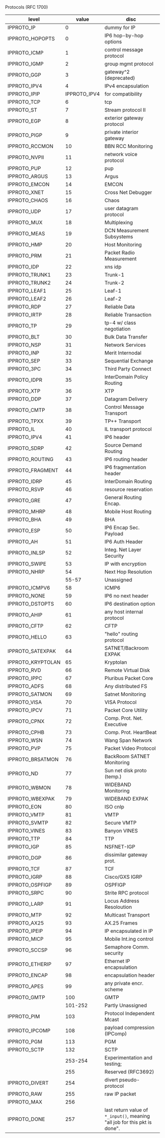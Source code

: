  Protocols (RFC 1700)

| level |  value | disc|
| --- | --- | --- | 
| IPPROTO_IP          |    0               | dummy for IP 
| IPPROTO_HOPOPTS 	  |    0               | IP6 hop-by-hop options 
| IPPROTO_ICMP        |    1               | control message protocol 
| IPPROTO_IGMP        |    2               | group mgmt protocol 
| IPPROTO_GGP         |    3               | gateway^2 (deprecated) 
| IPPROTO_IPV4        |    4               | IPv4 encapsulation 
| IPPROTO_IPIP        |    IPPROTO_IPV4    | for compatibility 
| IPPROTO_TCP         |    6               | tcp 
| IPPROTO_ST          |    7               | Stream protocol II 
| IPPROTO_EGP         |    8               | exterior gateway protocol 
| IPPROTO_PIGP        |    9               | private interior gateway 
| IPPROTO_RCCMON      |    10              | BBN RCC Monitoring 
| IPPROTO_NVPII       |    11              | network voice protocol
| IPPROTO_PUP         |    12              | pup 
| IPPROTO_ARGUS       |    13              | Argus 
| IPPROTO_EMCON       |    14              | EMCON 
| IPPROTO_XNET        |    15              | Cross Net Debugger 
| IPPROTO_CHAOS       |    16              | Chaos
| IPPROTO_UDP         |    17              | user datagram protocol 
| IPPROTO_MUX         |    18              | Multiplexing 
| IPPROTO_MEAS        |    19              | DCN Measurement Subsystems 
| IPPROTO_HMP         |    20              | Host Monitoring 
| IPPROTO_PRM         |    21              | Packet Radio Measurement 
| IPPROTO_IDP         |    22              | xns idp 
| IPPROTO_TRUNK1      |    23              | Trunk-1 
| IPPROTO_TRUNK2      |    24              | Trunk-2 
| IPPROTO_LEAF1       |    25              | Leaf-1 
| IPPROTO_LEAF2       |    26              | Leaf-2 
| IPPROTO_RDP         |    27              | Reliable Data 
| IPPROTO_IRTP        |    28              | Reliable Transaction 
| IPPROTO_TP          |    29              | tp-4 w/ class negotiation 
| IPPROTO_BLT         |    30              | Bulk Data Transfer 
| IPPROTO_NSP         |    31              | Network Services 
| IPPROTO_INP         |    32              | Merit Internodal 
| IPPROTO_SEP         |    33              | Sequential Exchange 
| IPPROTO_3PC         |    34              | Third Party Connect 
| IPPROTO_IDPR        |    35              | InterDomain Policy Routing 
| IPPROTO_XTP         |    36              | XTP 
| IPPROTO_DDP         |    37              | Datagram Delivery 
| IPPROTO_CMTP        |    38              | Control Message Transport 
| IPPROTO_TPXX        |    39              | TP++ Transport 
| IPPROTO_IL          |    40              | IL transport protocol 
| IPPROTO_IPV4        |    41              | IP6 header 
| IPPROTO_SDRP        |    42              | Source Demand Routing 
| IPPROTO_ROUTING 	  |    43              | IP6 routing header 
| IPPROTO_FRAGMENT    |    44              | IP6 fragmentation header 
| IPPROTO_IDRP        |    45              | InterDomain Routing
| IPPROTO_RSVP        |    46              | resource reservation 
| IPPROTO_GRE         |    47              | General Routing Encap. 
| IPPROTO_MHRP        |    48              | Mobile Host Routing 
| IPPROTO_BHA         |    49              | BHA 
| IPPROTO_ESP         |    50              | IP6 Encap Sec. Payload 
| IPPROTO_AH          |    51              | IP6 Auth Header 
| IPPROTO_INLSP       |    52              | Integ. Net Layer Security 
| IPPROTO_SWIPE       |    53              | IP with encryption 
| IPPROTO_NHRP        |    54              | Next Hop Resolution 
|| 55-57| Unassigned |
| IPPROTO_ICMPV6      |    58              | ICMP6 
| IPPROTO_NONE        |    59              | IP6 no next header 
| IPPROTO_DSTOPTS     |    60              | IP6 destination option 
| IPPROTO_AHIP        |    61              | any host internal protocol 
| IPPROTO_CFTP        |    62              | CFTP 
| IPPROTO_HELLO       |    63              | "hello" routing protocol 
| IPPROTO_SATEXPAK    |    64              | SATNET/Backroom EXPAK 
| IPPROTO_KRYPTOLAN   |    65              | Kryptolan 
| IPPROTO_RVD         |    66              | Remote Virtual Disk 
| IPPROTO_IPPC        |    67              | Pluribus Packet Core 
| IPPROTO_ADFS        |    68              | Any distributed FS 
| IPPROTO_SATMON      |    69              | Satnet Monitoring 
| IPPROTO_VISA        |    70              | VISA Protocol 
| IPPROTO_IPCV        |    71              | Packet Core Utility 
| IPPROTO_CPNX        |    72              | Comp. Prot. Net. Executive 
| IPPROTO_CPHB        |    73              | Comp. Prot. HeartBeat 
| IPPROTO_WSN         |    74              | Wang Span Network 
| IPPROTO_PVP         |    75              | Packet Video Protocol 
| IPPROTO_BRSATMON    |    76              | BackRoom SATNET Monitoring 
| IPPROTO_ND          |    77              | Sun net disk proto (temp.) 
| IPPROTO_WBMON       |    78              | WIDEBAND Monitoring 
| IPPROTO_WBEXPAK     |    79              | WIDEBAND EXPAK 
| IPPROTO_EON         |    80              | ISO cnlp 
| IPPROTO_VMTP        |    81              | VMTP 
| IPPROTO_SVMTP       |    82              | Secure VMTP 
| IPPROTO_VINES       |    83              | Banyon VINES 
| IPPROTO_TTP         |    84              | TTP 
| IPPROTO_IGP         |    85              | NSFNET-IGP 
| IPPROTO_DGP         |    86              | dissimilar gateway prot. 
| IPPROTO_TCF         |    87              | TCF 
| IPPROTO_IGRP        |    88              | Cisco/GXS IGRP 
| IPPROTO_OSPFIGP     |    89              | OSPFIGP 
| IPPROTO_SRPC        |    90              | Strite RPC protocol 
| IPPROTO_LARP        |    91              | Locus Address Resoloution 
| IPPROTO_MTP         |    92              | Multicast Transport 
| IPPROTO_AX25        |    93              | AX.25 Frames 
| IPPROTO_IPEIP       |    94              | IP encapsulated in IP 
| IPPROTO_MICP        |    95              | Mobile Int.ing control 
| IPPROTO_SCCSP       |    96              | Semaphore Comm. security 
| IPPROTO_ETHERIP     |    97              | Ethernet IP encapsulation 
| IPPROTO_ENCAP       |    98              | encapsulation header 
| IPPROTO_APES        |    99              | any private encr. scheme 
| IPPROTO_GMTP        |    100             | GMTP
|| 101-252| Partly Unassigned |
| IPPROTO_PIM         |    103             | Protocol Independent Mcast 
| IPPROTO_IPCOMP      |    108             | payload compression (IPComp) 
| IPPROTO_PGM         |    113             | PGM 
| IPPROTO_SCTP        |    132             | SCTP 
|| 253-254| Experimentation and testing;
|| 255|Reserved (RFC3692)
| IPPROTO_DIVERT      |    254             | divert pseudo-protocol 
| IPPROTO_RAW         |    255             | raw IP packet 
| IPPROTO_MAX         |    256
| IPPROTO_DONE        |    257 | last return value of `*_input()`, meaning "all job for this pkt is done".  